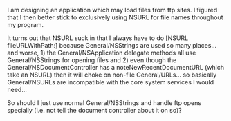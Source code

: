 I am designing an application which may load files from ftp sites. I figured that I then better stick to exclusively using NSURL for file names throughout my program.

It turns out that NSURL suck in that I always have to do [NSURL fileURLWithPath:<nsstring>] because General/NSStrings are used so many places... and worse, 1) the General/NSApplication delegate methods all use General/NSStrings for opening files and 2) even though the General/NSDocumentController has a noteNewRecentDocumentURL (which take an NSURL) then it will choke on non-file General/URLs... so basically General/NSURLs are incompatible with the core system services I would need...

So should I just use normal General/NSStrings and handle ftp opens specially (i.e. not tell the document controller about it on so)?